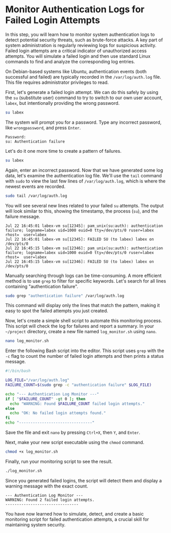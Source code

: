 # Monitor Authentication Logs for Failed Login Attempts

In this step, you will learn how to monitor system authentication logs to detect potential security threats, such as brute-force attacks. A key part of system administration is regularly reviewing logs for suspicious activity. Failed login attempts are a critical indicator of unauthorized access attempts. You will simulate a failed login and then use standard Linux commands to find and analyze the corresponding log entries.

On Debian-based systems like Ubuntu, authentication events (both successful and failed) are typically recorded in the `/var/log/auth.log` file. This file requires administrator privileges to read.

First, let's generate a failed login attempt. We can do this safely by using the `su` (substitute user) command to try to switch to our own user account, `labex`, but intentionally providing the wrong password.

```bash
su labex
```

The system will prompt you for a password. Type any incorrect password, like `wrongpassword`, and press `Enter`.

```plaintext
Password:
su: Authentication failure
```

Let's do it one more time to create a pattern of failures.

```bash
su labex
```

Again, enter an incorrect password. Now that we have generated some log data, let's examine the authentication log file. We'll use the `tail` command with `sudo` to view the last few lines of `/var/log/auth.log`, which is where the newest events are recorded.

```bash
sudo tail /var/log/auth.log
```

You will see several new lines related to your failed `su` attempts. The output will look similar to this, showing the timestamp, the process (`su`), and the failure message.

```plaintext
Jul 22 16:45:01 labex-vm su[12345]: pam_unix(su:auth): authentication failure; logname=labex uid=1000 euid=0 tty=/dev/pts/0 ruser=labex rhost=  user=labex
Jul 22 16:45:01 labex-vm su[12345]: FAILED SU (to labex) labex on /dev/pts/0
Jul 22 16:45:15 labex-vm su[12346]: pam_unix(su:auth): authentication failure; logname=labex uid=1000 euid=0 tty=/dev/pts/0 ruser=labex rhost=  user=labex
Jul 22 16:45:15 labex-vm su[12346]: FAILED SU (to labex) labex on /dev/pts/0
```

Manually searching through logs can be time-consuming. A more efficient method is to use `grep` to filter for specific keywords. Let's search for all lines containing "authentication failure".

```bash
sudo grep "authentication failure" /var/log/auth.log
```

This command will display only the lines that match the pattern, making it easy to spot the failed attempts you just created.

Now, let's create a simple shell script to automate this monitoring process. This script will check the log for failures and report a summary. In your `~/project` directory, create a new file named `log_monitor.sh` using `nano`.

```bash
nano log_monitor.sh
```

Enter the following Bash script into the editor. This script uses `grep` with the `-c` flag to count the number of failed login attempts and then prints a status message.

```bash
#!/bin/bash

LOG_FILE="/var/log/auth.log"
FAILURE_COUNT=$(sudo grep -c "authentication failure" $LOG_FILE)

echo "--- Authentication Log Monitor ---"
if [ "$FAILURE_COUNT" -gt 0 ]; then
  echo "WARNING: Found $FAILURE_COUNT failed login attempts."
else
  echo "OK: No failed login attempts found."
fi
echo "--------------------------------"
```

Save the file and exit `nano` by pressing `Ctrl+X`, then `Y`, and `Enter`.

Next, make your new script executable using the `chmod` command.

```bash
chmod +x log_monitor.sh
```

Finally, run your monitoring script to see the result.

```bash
./log_monitor.sh
```

Since you generated failed logins, the script will detect them and display a warning message with the exact count.

```plaintext
--- Authentication Log Monitor ---
WARNING: Found 2 failed login attempts.
--------------------------------
```

You have now learned how to simulate, detect, and create a basic monitoring script for failed authentication attempts, a crucial skill for maintaining system security.